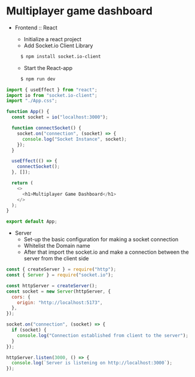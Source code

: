# Multiplayer game dashboard

- Frontend :: React

  - Initialize a react project
  - Add Socket.io Client Library

  ```bash
    $ npm install socket.io-client
  ```

  - Start the React-app

  ```bash
    $ npm run dev
  ```

```js
import { useEffect } from "react";
import io from "socket.io-client";
import "./App.css";

function App() {
  const socket = io("localhost:3000");

  function connectSocket() {
    socket.on("connection", (socket) => {
      console.log("Socket Instance", socket);
    });
  }

  useEffect(() => {
    connectSocket();
  }, []);

  return (
    <>
      <h1>Multiplayer Game Dashboard</h1>
    </>
  );
}

export default App;
```

- Server
  - Set-up the basic configuration for making a socket connection
  - Whitelist the Domain name
  - After that import the socket.io and make a connection between the server from the client side

```js
const { createServer } = require("http");
const { Server } = require("socket.io");

const httpServer = createServer();
const socket = new Server(httpServer, {
  cors: {
    origin: "http://localhost:5173",
  },
});

socket.on("connection", (socket) => {
  if (socket) {
    console.log("Connection established from client to the server");
  }
});

httpServer.listen(3000, () => {
  console.log(`Server is listening on http://localhost:3000`);
});
```
